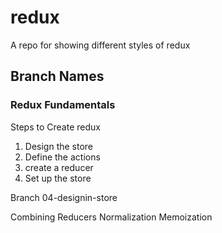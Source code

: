 # redux
A repo for showing different styles of redux

## Branch Names

### Redux Fundamentals

Steps to Create redux

1. Design the store
2. Define the actions
3. create a reducer
4. Set up the store



Branch 04-designin-store

Combining Reducers
Normalization 
Memoization